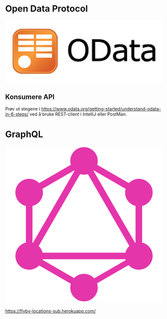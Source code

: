 Open Data Protocol
=====

![Logo](../img/odata_logo.jpeg)

## Konsumere API

Prøv ut stegene i https://www.odata.org/getting-started/understand-odata-in-6-steps/ ved å bruke REST-client i IntelliJ eller PostMan.

GraphQL
=====

![Logo](../img/GraphQL_Logo.svg.png)

https://flyby-locations-sub.herokuapp.com/